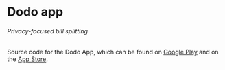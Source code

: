 # Dodo app
###### Privacy-focused bill splitting

Source code for the Dodo App, which can be found on [Google Play](https://play.google.com/store/apps/details?id=csocsort.hu.machiato32.csocsort_szamla) and on the [App Store](https://apps.apple.com/us/app/lender-finances-for-groups/id1558223634).

